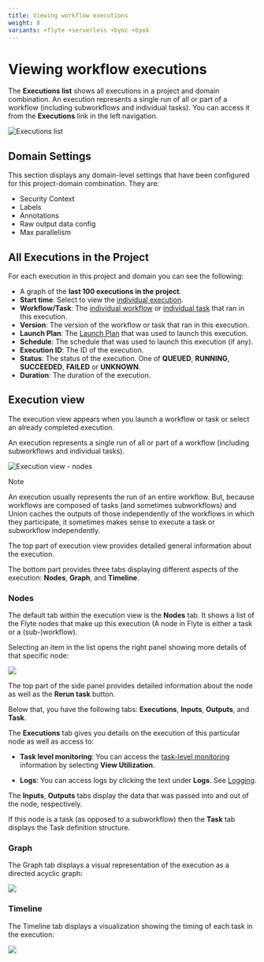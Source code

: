 ```yaml
---
title: Viewing workflow executions
weight: 8
variants: +flyte +serverless +byoc +byok
---
```


# Viewing workflow executions

The **Executions list** shows all executions in a project and domain combination.
An execution represents a single run of all or part of a workflow (including subworkflows and individual tasks).
You can access it from the **Executions** link in the left navigation.

![Executions list](/_static/images/user-guide/core-concepts/workflows/viewing-workflow-executions/executions-list.png)

## Domain Settings

This section displays any domain-level settings that have been configured for this project-domain combination. They are:

* Security Context
* Labels
* Annotations
* Raw output data config
* Max parallelism

## All Executions in the Project

For each execution in this project and domain you can see the following:

* A graph of the **last 100 executions in the project**.
* **Start time**: Select to view the [individual execution](#execution-view).
* **Workflow/Task**: The [individual workflow](./viewing-workflows.md) or [individual task](../tasks/viewing-tasks.md) that ran in this execution.
* **Version**: The version of the workflow or task that ran in this execution.
* **Launch Plan**: The [Launch Plan](../launch-plans/viewing-launch-plans.md) that was used to launch this execution.
* **Schedule**: The schedule that was used to launch this execution (if any).
* **Execution ID**: The ID of the execution.
* **Status**: The status of the execution. One of **QUEUED**, **RUNNING**, **SUCCEEDED**, **FAILED** or **UNKNOWN**.
* **Duration**: The duration of the execution.

## Execution view

The execution view appears when you launch a workflow or task or select an already completed execution.

An execution represents a single run of all or part of a workflow (including subworkflows and individual tasks).

![Execution view - nodes](/_static/images/user-guide/core-concepts/workflows/viewing-workflow-executions/execution-view-nodes.png)

> [!NOTE]
> An execution usually represents the run of an entire workflow.
> But, because workflows are composed of tasks (and sometimes subworkflows) and Union caches the outputs of those independently of the workflows in which they participate, it sometimes makes sense to execute a task or subworkflow independently.

The top part of execution view provides detailed general information about the execution.

The bottom part provides three tabs displaying different aspects of the execution: **Nodes**, **Graph**, and **Timeline**.

### Nodes

The default tab within the execution view is the **Nodes** tab.
It shows a list of the Flyte nodes that make up this execution (A node in Flyte is either a task or a (sub-)workflow).

Selecting an item in the list opens the right panel showing more details of that specific node:

![](/_static/images/user-guide/core-concepts/workflows/viewing-workflow-executions/execution-view-node-side-panel.png)

The top part of the side panel provides detailed information about the node as well as the **Rerun task** button.

Below that, you have the following tabs: **Executions**, **Inputs**, **Outputs**, and **Task**.

The **Executions** tab gives you details on the execution of this particular node as well as access to:

* **Task level monitoring**: You can access the [task-level monitoring](../tasks/task-hardware-environment/task-level-monitoring.md) information by selecting **View Utilization**.

* **Logs**: You can access logs by clicking the text under **Logs**. See [Logging](../tasks/viewing-logs.md).

The **Inputs**, **Outputs** tabs display the data that was passed into and out of the node, respectively.

If this node is a task (as opposed to a subworkflow) then the **Task** tab displays the Task definition structure.

### Graph

The Graph tab displays a visual representation of the execution as a directed acyclic graph:

![](/_static/images/user-guide/core-concepts/workflows/viewing-workflow-executions/execution-view-graph.png)

### Timeline

The Timeline tab displays a visualization showing the timing of each task in the execution:

![](/_static/images/user-guide/core-concepts/workflows/viewing-workflow-executions/execution-view-timeline.png)
